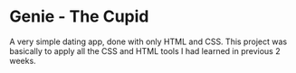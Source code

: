 # Genie - The Cupid

A very simple dating app, done with only HTML and CSS. This project was basically to apply all the CSS and HTML tools I had learned in previous 2 weeks.
